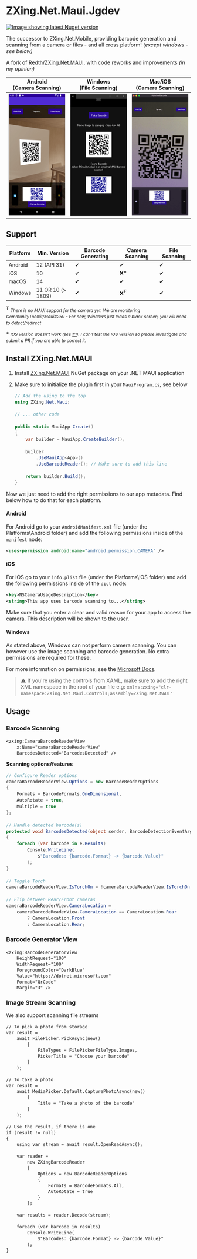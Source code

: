 ﻿# ZXing.Net.Maui.Jgdev
[![Image showing latest Nuget version](https://img.shields.io/nuget/v/ZXing.Net.Maui.Jgdev?style=for-the-badge)](https://www.nuget.org/packages/ZXing.Net.Maui.Jgdev/)

The successor to ZXing.Net.Mobile, providing barcode generation and scanning from a camera or files - and all cross platform! _(except windows - see below)_

A fork of [Redth/ZXing.Net.MAUI](https://github.com/Redth/ZXing.Net.MAUI), with code reworks and improvements _(in my opinion)_

Android<br/>(Camera Scanning) | Windows<br/>(File Scanning) | Mac/iOS<br/>(Camera Scanning)
:-:|:-:|:-:
![Image showing ZXing.Net.Maui camera scanner on android](./.github/Resources/Android-Camera-Scanner.png) | ![Image showing the ZXing.Net.Maui image scan result](./.github/Resources/Windows-Image-Scanner.png) | ![Image showing ZXing.Net.Maui camera scanner on apple](./.github/Resources/Apple-Camera-Scanner.png)

## Support

Platform | Min. Version | Barcode Generating | Camera Scanning | File Scanning
--- | --- | --- | --- | ---
Android | 12 (API 31) | ✔ | ✔ | ✔
iOS | 10 | ✔ | ❌<b>*</b> | ✔
macOS | 14 | ✔ | ✔ | ✔
Windows | 11 OR 10 (> 1809) | ✔ | ❌<sup>**Ŧ**</sup> | ✔

<sup>**Ŧ**</sup> <small>_There is no MAUI support for the camera yet. We are monitoring CommunityToolkit/Maui#259 - For now, Windows just loads a black screen, you will need to detect/redirect_</small>

<b>*</b> <small>_IOS version doesn't work (see [#1](https://github.com/julienGrd/BigIslandBarcoding/issues/1)). I can't test the IOS version so please investigate and submit a PR if you are able to correct it._</small>

## Install ZXing.Net.MAUI

1. Install [ZXing.Net.MAUI](https://www.nuget.org/packages/ZXing.Net.Maui) NuGet package on your .NET MAUI application

1. Make sure to initialize the plugin first in your `MauiProgram.cs`, see below

    ```csharp
    // Add the using to the top
    using ZXing.Net.Maui;
    
    // ... other code 
    
    public static MauiApp Create()
    {
    	var builder = MauiApp.CreateBuilder();
    
    	builder
    		.UseMauiApp<App>()
    		.UseBarcodeReader(); // Make sure to add this line
    
    	return builder.Build();
    }
    ```

Now we just need to add the right permissions to our app metadata. Find below how to do that for each platform.

#### Android

For Android go to your `AndroidManifest.xml` file (under the Platforms\Android folder) and add the following permissions inside of the `manifest` node:

```xml
<uses-permission android:name="android.permission.CAMERA" />
```

#### iOS

For iOS go to your `info.plist` file (under the Platforms\iOS folder) and add the following permissions inside of the `dict` node:

```xml
<key>NSCameraUsageDescription</key>
<string>This app uses barcode scanning to...</string>
```

Make sure that you enter a clear and valid reason for your app to access the camera. This description will be shown to the user.

#### Windows

As stated above, Windows can not perform camera scanning. You can however use the image scanning and barcode generation. No extra permissions are required for these.

For more information on permissions, see the [Microsoft Docs](https://docs.microsoft.com/dotnet/maui/platform-integration/appmodel/permissions).

>⚠ If you're using the controls from XAML, make sure to add the right XML namespace in the root of your file
>e.g: `xmlns:zxing="clr-namespace:ZXing.Net.Maui.Controls;assembly=ZXing.Net.MAUI"`

## Usage

### Barcode Scanning

```xaml
<zxing:CameraBarcodeReaderView 
    x:Name="cameraBarcodeReaderView"
    BarcodesDetected="BarcodesDetected" />
```

**Scanning options/features**
```csharp
// Configure Reader options
cameraBarcodeReaderView.Options = new BarcodeReaderOptions
{
    Formats = BarcodeFormats.OneDimensional,
    AutoRotate = true,
    Multiple = true
};
    
// Handle detected barcode(s)
protected void BarcodesDetected(object sender, BarcodeDetectionEventArgs e)
{
    foreach (var barcode in e.Results)
        Console.WriteLine(
            $"Barcodes: {barcode.Format} -> {barcode.Value}"
        );
}

// Toggle Torch
cameraBarcodeReaderView.IsTorchOn = !cameraBarcodeReaderView.IsTorchOn;

// Flip between Rear/Front cameras
cameraBarcodeReaderView.CameraLocation = 
    cameraBarcodeReaderView.CameraLocation == CameraLocation.Rear 
        ? CameraLocation.Front 
        : CameraLocation.Rear;
```

### Barcode Generator View
```xaml
<zxing:BarcodeGeneratorView
    HeightRequest="100"
    WidthRequest="100"
    ForegroundColor="DarkBlue"
    Value="https://dotnet.microsoft.com"
    Format="QrCode"
    Margin="3" />
```

### Image Stream Scanning

We also support scanning file streams 

```CSHARP
// To pick a photo from storage
var result =
    await FilePicker.PickAsync(new()
        {
            FileTypes = FilePickerFileType.Images,
            PickerTitle = "Choose your barcode"
        }
    );

// To take a photo
var result = 
    await MediaPicker.Default.CapturePhotoAsync(new()
        {
            Title = "Take a photo of the barcode"
        }
    );

// Use the result, if there is one
if (result != null)
{
    using var stream = await result.OpenReadAsync();

    var reader =
        new ZXingBarcodeReader
        {
            Options = new BarcodeReaderOptions
            {
                Formats = BarcodeFormats.All,
                AutoRotate = true
            }
        };

    var results = reader.Decode(stream);
    
    foreach (var barcode in results)
        Console.WriteLine(
            $"Barcodes: {barcode.Format} -> {barcode.Value}"
        );
}
```

